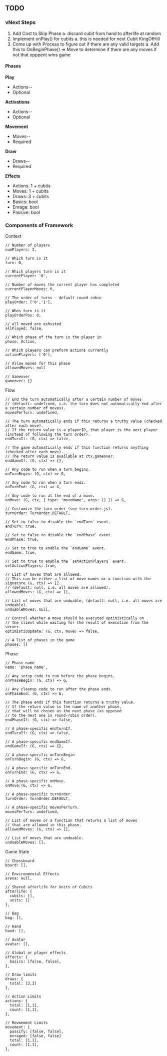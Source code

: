 ## TODO

### vNext Steps

1. Add Cost to Skip Phase
a. discard cubit from hand to afterlife at random
2. Implement onPlay() for cubits
a. this is needed for next Cubit KingOfHill
3. Come up with Process to figure out if there are any valid targets
a. Add this to OnBeginPhase() => Move to determine if there are any moves if not that opppent wins game

####  Phases

**Play**
* Actions--
* Optional

**Activations**
* Actions--
* Optional

**Movement**
* Moves--
* Required

**Draw**
* Draws--
* Required

**Effects**
* Actions: 1 + cubits
* Moves: 1 + cubits
* Draws: 3 + cubits
* Basics: bool
* Enrage: bool
* Passive: bool

### Components of Framework

Context
```
// Number of players 
numPlayers: 2,

// Which turn is it
turn: 0,

// Which players turn is it
currentPlayer: '0',

// Number of moves the current player has completed
currentPlayerMoves: 0,

// The order of turns - default round robin 
playOrder: ['0','1'],

// Whos turn is it
playOrderPos: 0,

// all moved are exhusted
allPlayed: false,

// Which phase of the turn is the player in
phase: Action,

// Which players can preform actions currently
actionPlayers: ['0'],

// Allow moves for this phase
allowedMoves: null

// Gameover
gameover: {}
```

Flow

```
// End the turn automatically after a certain number of moves 
// (default: undefined, i.e. the turn does not automatically end after a certain number of moves).
movesPerTurn: undefined,

// The turn automatically ends if this returns a truthy value (checked after each move). 
// If the return value is a playerID, that player is the next player (instead of following the turn order).
endTurnIf: (G, ctx) => false,

// The game automatically ends if this function returns anything (checked after each move).
// The return value is available at ctx.gameover.
endGameIf: (G, ctx) => {},

// Any code to run when a turn begins.
onTurnBegin: (G, ctx) => G,

// Any code to run when a turn ends.
onTurnEnd: (G, ctx) => G,

// Any code to run at the end of a move.
onMove: (G, ctx, { type: 'moveName', args: [] }) => G,

// Customize the turn order (see turn-order.js).
turnOrder: TurnOrder.DEFAULT,

// Set to false to disable the `endTurn` event.
endTurn: true,

// Set to false to disable the `endPhase` event.
endPhase: true,

// Set to true to enable the `endGame` event.
endGame: true,

// Set to true to enable the `setActionPlayers` event.
setActionPlayers: true,

// List of moves that are allowed.
// This can be either a list of move names or a function with the signature (G, ctx) => [].
// (default: null, i.e. all moves are allowed).
allowedMoves: (G, ctx) => [],

// List of moves that are undoable, (default: null, i.e. all moves are undoable).
undoableMoves: null,

// Control whether a move should be executed optimistically on
// the client while waiting for the result of execution from the server.
optimisticUpdate: (G, ctx, move) => false,

// A list of phases in the game
phases: []
```

Phase

```
// Phase name
name: 'phase_name',

// Any setup code to run before the phase begins.
onPhaseBegin: (G, ctx) => G,

// Any cleanup code to run after the phase ends.
onPhaseEnd: (G, ctx) => G,

// The phase ends if this function returns a truthy value.
// If the return value is the name of another phase,
// that will be chosen as the next phase (as opposed
// to the next one in round-robin order).
endPhaseIf: (G, ctx) => false,

// A phase-specific endTurnIf.
endTurnIf: (G, ctx) => false,

// A phase-specific endGameIf.
endGameIf: (G, ctx) => {},

// A phase-specific onTurnBegin
onTurnBegin: (G, ctx) => G,

// A phase-specific onTurnEnd.
onTurnEnd: (G, ctx) => G,

// A phase-specific onMove.
onMove:(G, ctx) => G,

// A phase-specific turnOrder.
turnOrder: TurnOrder.DEFAULT,

// A phase-specific movesPerTurn.
movesPerTurn: undefined,

// List of moves or a function that returns a list of moves
// that are allowed in this phase.
allowedMoves: (G, ctx) => [],

// List of moves that are undoable.
undoableMoves: [],
```

Game State

```
// Chessboard
board: [],

// Environmental Effects
arena: null,

// Shared afterlife for Units of Cubits
afterlife: {
  cubits: [],
  units: []
},

// Bag
bag: [],

// Hand
hand: [],

// Avatar
avatar: [],

// Global or player effects
effects: {
  basics: [false, false], 
},

// Draw limits
draws: {
  total: [3,3]
},

// Action Limits
actions: {
  total: [1,1],
  count: [1,1],
},

// Movmement Limits
movement: {
  passify: [false, false],
  enraged: [false, false]
  total: [1,1],
  count: [1,1],
},
```